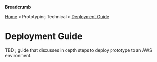 **Breadcrumb**

[Home](../home.md) > Prototyping Technical > [Deployment Guide](deployment_guide.md)

# Deployment Guide

TBD ; guide that discusses in depth steps to deploy prototype to an AWS environment.